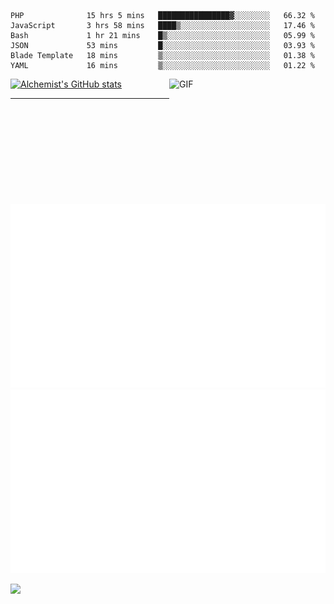<!--START_SECTION:waka-->

```text
PHP              15 hrs 5 mins   ████████████████▓░░░░░░░░   66.32 %
JavaScript       3 hrs 58 mins   ████▒░░░░░░░░░░░░░░░░░░░░   17.46 %
Bash             1 hr 21 mins    █▒░░░░░░░░░░░░░░░░░░░░░░░   05.99 %
JSON             53 mins         █░░░░░░░░░░░░░░░░░░░░░░░░   03.93 %
Blade Template   18 mins         ▒░░░░░░░░░░░░░░░░░░░░░░░░   01.38 %
YAML             16 mins         ▒░░░░░░░░░░░░░░░░░░░░░░░░   01.22 %
```

<!--END_SECTION:waka-->

[![Alchemist's GitHub stats](https://github-readme-stats.vercel.app/api?username=DrMaxis&show_icons=true&theme=outrun&count_private=true)](#)
<img align="right" alt="GIF" src="https://user-images.githubusercontent.com/5355808/139111924-210cc6fa-9fb1-4dac-929d-6324a5836a92.gif" width="250" height="200" />
<hr />

![](https://raw.githubusercontent.com/DrMaxis/github-stats-transparent/output/generated/overview.svg)
![](https://raw.githubusercontent.com/DrMaxis/github-stats-transparent/output/generated/languages.svg)

 
<a href="https://count.getloli.com/"><img src="https://count.getloli.com/get/@:maxis-the-alchemist?theme=rule34"></a>
<!-- https://count.getloli.com/get/@alchemist?theme=rule34 -->
<br>
